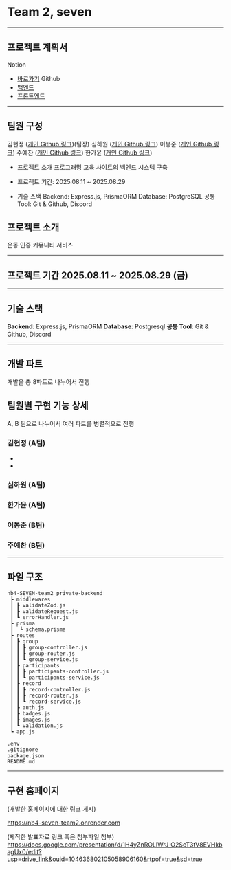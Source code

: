 # Team 2, seven

---

## 프로젝트 계획서

Notion

- [바로가기](https://www.notion.so/Part2-Team2_-24c901367b6a80e6bf9ace444980837a)
  Github
- [백엔드](https://github.com/hj92oo/nb4-SEVEN-team2-backend)
- [프론트엔드](https://github.com/hj92oo/nb4-SEVEN-team2-frontend)

---

## 팀원 구성

김현정 ([개인 Github 링크](https://github.com/hj92oo))(팀장) 
심하원 ([개인 Github 링크](https://github.com/Gypsophila22))
이봉준 ([개인 Github 링크](https://github.com/LeeBongJun))
주예찬 ([개인 Github 링크](https://github.com/jooyc135))
한가윤 ([개인 Github 링크](https://github.com/kimaeong))

- 프로젝트 소개
  프로그래밍 교육 사이트의 백엔드 시스템 구축

- 프로젝트 기간: 2025.08.11 ~ 2025.08.29

- 기술 스택
  Backend: Express.js, PrismaORM
  Database: PostgreSQL
  공통 Tool: Git & Github, Discord

## 프로젝트 소개

운동 인증 커뮤니티 서비스

---

## 프로젝트 기간 2025.08.11 ~ 2025.08.29 (금)

---

## 기술 스택

**Backend**: Express.js, PrismaORM
**Database**: Postgresql
**공통 Tool**: Git & Github, Discord

---

## 개발 파트

개발을 총 8파트로 나누어서 진행

## 팀원별 구현 기능 상세

A, B 팀으로 나누어서 여러 파트를 병렬적으로 진행

### 김현정 (A팀)

-
-

### 심하원 (A팀)

### 한가윤 (A팀)

### 이봉준 (B팀)

### 주예찬 (B팀)

---

## 파일 구조

```
nb4-SEVEN-team2_private-backend
 ┣ middlewares
 ┃ ┣ validateZod.js
 ┃ ┣ validateRequest.js
 ┃ ┗ errorHandler.js
 ┣ prisma
 ┃  ┗ schema.prisma
 ┣ routes
 ┃ ┣ group
 ┃ ┃ ┣ group-controller.js
 ┃ ┃ ┣ group-router.js
 ┃ ┃ ┗ group-service.js
 ┃ ┣ participants
 ┃ ┃ ┣ participants-controller.js
 ┃ ┃ ┗ participants-service.js
 ┃ ┣ record
 ┃ ┃ ┣ record-controller.js
 ┃ ┃ ┣ record-router.js
 ┃ ┃ ┗ record-service.js
 ┃ ┣ auth.js
 ┃ ┣ badges.js
 ┃ ┣ images.js
 ┃ ┗ validation.js
 ┗ app.js

.env
.gitignore
package.json
README.md

```

---

## 구현 홈페이지

(개발한 홈페이지에 대한 링크 게시)

https://nb4-seven-team2.onrender.com

(제작한 발표자료 링크 혹은 첨부파일 첨부)
https://docs.google.com/presentation/d/1H4yZnROLlWrJ_O2ScT3tV8EVHkbagUx0/edit?usp=drive_link&ouid=104636802105058906160&rtpof=true&sd=true